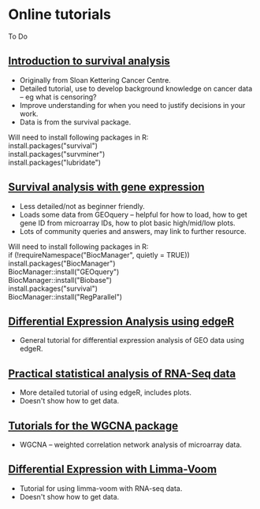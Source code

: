 # Online tutorials

To Do
## [Introduction to survival analysis](https://www.emilyzabor.com/tutorials/survival_analysis_in_r_tutorial.html#part_1:_introduction_to_survival_analysis)

* Originally from Sloan Kettering Cancer Centre.
* Detailed tutorial, use to develop background knowledge on cancer data – eg what is censoring?
* Improve understanding for when you need to justify decisions in your work.
* Data is from the survival package.

Will need to install following packages in R:  
install.packages("survival")  
install.packages("survminer")  
install.packages("lubridate")  

## [Survival analysis with gene expression](https://www.biostars.org/p/344233/)

* Less detailed/not as beginner friendly.
* Loads some data from GEOquery – helpful for how to load, how to get gene ID from microarray IDs, how to plot basic high/mid/low plots.
* Lots of community queries and answers, may link to further resource.

Will need to install following packages in R:  
if (!requireNamespace("BiocManager", quietly = TRUE))  
install.packages("BiocManager")  
BiocManager::install("GEOquery")  
BiocManager::install("Biobase")  
install.packages("survival")  
BiocManager::install("RegParallel")  

## [Differential Expression Analysis using edgeR](https://bioinformatics-core-shared-training.github.io/cruk-bioinf-sschool/Day3/rnaSeq_DE.pdf)

* General tutorial for differential expression analysis of GEO data using edgeR.

## [Practical statistical analysis of RNA-Seq data](http://www.nathalievialaneix.eu/doc/html/solution_edgeR-tomato-withcode.html)

* More detailed tutorial of using edgeR, includes plots.
* Doesn't show how to get data.

## [Tutorials for the WGCNA package](https://horvath.genetics.ucla.edu/html/CoexpressionNetwork/Rpackages/WGCNA/Tutorials/)

* WGCNA – weighted correlation network analysis of microarray data.

## [Differential Expression with Limma-Voom](https://ucdavis-bioinformatics-training.github.io/2018-June-RNA-Seq-Workshop/thursday/DE.html)

* Tutorial for using limma-voom with RNA-seq data.
* Doesn't show how to get data.
